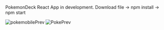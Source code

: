PokemonDeck React App in development.
Download file -> npm install -> npm start

![pokemobilePrev](https://user-images.githubusercontent.com/61433996/132889180-426d18c0-986e-4cde-9e8c-2d9c0f21aafe.PNG)
![PokePrev](https://user-images.githubusercontent.com/61433996/132889186-e7d114a0-470c-4a29-b0df-c7bf961678bf.PNG)
